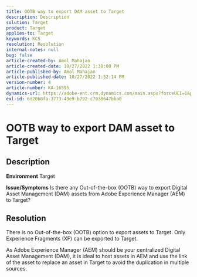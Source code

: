 ```yaml
---
title: OOTB way to export DAM asset to Target
description: Description
solution: Target
product: Target
applies-to: Target
keywords: KCS
resolution: Resolution
internal-notes: null
bug: false
article-created-by: Amol Mahajan
article-created-date: 10/27/2022 1:38:00 PM
article-published-by: Amol Mahajan
article-published-date: 10/27/2022 1:52:14 PM
version-number: 4
article-number: KA-16595
dynamics-url: https://adobe-ent.crm.dynamics.com/main.aspx?forceUCI=1&pagetype=entityrecord&etn=knowledgearticle&id=86fb7590-fc55-ed11-bba2-6045bd006793
exl-id: 6d20b8fa-3773-49e9-b792-c7038647bba0
---
```

# OOTB way to export DAM asset to Target

## Description

<b>Environment</b>
Target


<b>Issue/Symptoms</b>
Is there any Out-of-the-box (OOTB) way to export Digital Asset Management (DAM) assets from Adobe Experience Manager (AEM) to Target?


## Resolution


There is no Out-of-the-box (OOTB) option to export assets to Target. Only Experience Fragments (XF) can be exported to Target.

As Adobe Experience Manager (AEM) should be your centralized Digital Asset Management (DAM), it is ideal to host assets in AEM and use the link of the asset to replace an asset in Target to avoid the duplication in multiple sources.

